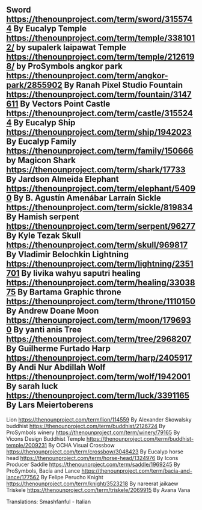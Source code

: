 ﻿Sword https://thenounproject.com/term/sword/3155744 By Eucalyp 
Temple https://thenounproject.com/term/temple/3381012/ by supalerk laipawat
Temple https://thenounproject.com/term/temple/2126198/ by ProSymbols
angkor park https://thenounproject.com/term/angkor-park/2855902 By Ranah Pixel Studio
Fountain https://thenounproject.com/term/fountain/3147611 By Vectors Point
Castle https://thenounproject.com/term/castle/3155244 By Eucalyp 
Ship https://thenounproject.com/term/ship/1942023 By Eucalyp 
Family https://thenounproject.com/term/family/150666 by Magicon
Shark https://thenounproject.com/term/shark/17733 By Jardson Almeida
Elephant https://thenounproject.com/term/elephant/54090 By B. Agustín Amenábar Larraín
Sickle https://thenounproject.com/term/sickle/819834 By Hamish 
serpent https://thenounproject.com/term/serpent/96277 By Kyle Tezak
Skull https://thenounproject.com/term/skull/969817 By Vladimir Belochkin
Lightning https://thenounproject.com/term/lightning/2351701 By livika wahyu saputri 
healing https://thenounproject.com/term/healing/3303875 By Bartama Graphic
throne https://thenounproject.com/term/throne/1110150 By Andrew Doane 
Moon https://thenounproject.com/term/moon/1796930 By yanti anis
Tree https://thenounproject.com/term/tree/2968207 By Guilherme Furtado
Harp https://thenounproject.com/term/harp/2405917 By Andi Nur Abdillah
Wolf https://thenounproject.com/term/wolf/1942001 By sarah
luck https://thenounproject.com/term/luck/3391165 By Lars Meiertoberens
---
Lion https://thenounproject.com/term/lion/114559
By Alexander Skowalsky
buddhist https://thenounproject.com/term/buddhist/2126724
By ProSymbols
winery https://thenounproject.com/term/winery/79165
By Vicons Design
Buddhist Temple https://thenounproject.com/term/buddhist-temple/2009231
By OCHA Visual
Crossbow https://thenounproject.com/term/crossbow/3048423
By Eucalyp 
horse head https://thenounproject.com/term/horse-head/1324976
By Icons Producer 
Saddle https://thenounproject.com/term/saddle/1969245
By ProSymbols,
Bacía and Lance https://thenounproject.com/term/bacia-and-lance/177562
By Felipe Perucho
Knight https://thenounproject.com/term/knight/3523218
By nareerat jaikaew
Triskele https://thenounproject.com/term/triskele/2069915
By Avana Vana

Translations:
Smashfanful - Italian
